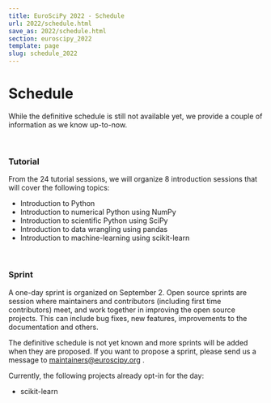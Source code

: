 ```yaml
---
title: EuroSciPy 2022 - Schedule
url: 2022/schedule.html
save_as: 2022/schedule.html
section: euroscipy_2022
template: page
slug: schedule_2022
---
```


# Schedule

While the definitive schedule is still not available yet, we provide a couple
of information as we know up-to-now.

<br>

### Tutorial

From the 24 tutorial sessions, we will organize 8 introduction sessions that
will cover the following topics:

- Introduction to Python
- Introduction to numerical Python using NumPy
- Introduction to scientific Python using SciPy
- Introduction to data wrangling using pandas
- Introduction to machine-learning using scikit-learn

<br>

### Sprint

A one-day sprint is organized on September 2. Open source sprints are session
where maintainers and contributors (including first time contributors) meet,
and work together in improving the open source projects. This can include bug
fixes, new features, improvements to the documentation and others.

The definitive schedule is not yet known and more sprints will be added when
they are proposed. If you want to propose a sprint, please send us a message to
<a href="mailto:maintainers@euroscipy.org">maintainers@euroscipy.org</a> .

Currently, the following projects already opt-in for the day:

- scikit-learn




<br>